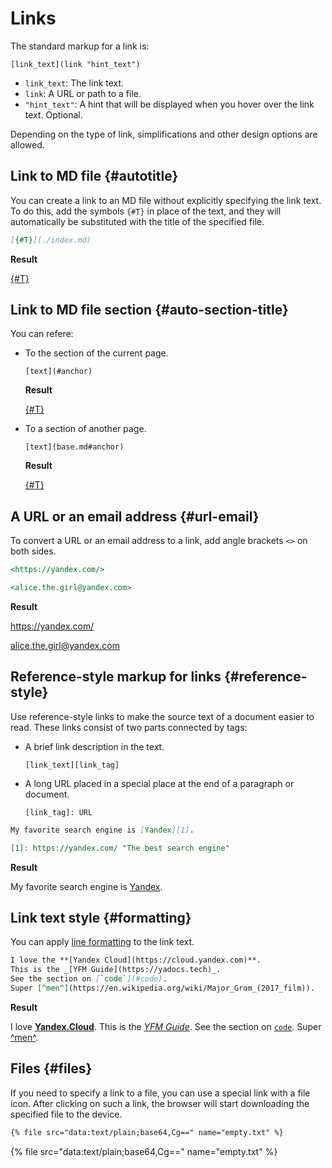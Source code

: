 # Links

The standard markup for a link is:

```
[link_text](link "hint_text")
```

  * `link_text`: The link text.
  * `link`: A URL or path to a file.
  * `"hint_text"`: A hint that will be displayed when you hover over the link text. Optional.

Depending on the type of link, simplifications and other design options are allowed.

## Link to MD file {#autotitle}

You can create a link to an MD file without explicitly specifying the link text. To do this, add the symbols `{#T}` in place of the text, and they will automatically be substituted with the title of the specified file.

```markdown
[{#T}](./index.md)
```

**Result**

[{#T}](./index.md)


## Link to MD file section {#auto-section-title}

You can refere:

* To the section of the current page.

  `[text](#anchor)`

  **Result**

  [{#T}](#formatting)

* To a section of another page.

  `[text](base.md#anchor)`

  **Result**

  [{#T}](base.md#headers)

## A URL or an email address {#url-email}

To convert a URL or an email address to a link, add angle brackets `<>` on both sides.

```markdown
<https://yandex.com/>

<alice.the.girl@yandex.com>
```

**Result**

<https://yandex.com/>

<alice.the.girl@yandex.com>

## Reference-style markup for links {#reference-style}

Use reference-style links to make the source text of a document easier to read. These links consist of two parts connected by tags:

* A brief link description in the text.

  `[link_text][link_tag]`

* A long URL placed in a special place at the end of a paragraph or document.

  `[link_tag]: URL`

```markdown
My favorite search engine is [Yandex][1].

[1]: https://yandex.com/ "The best search engine"
```

**Result**

My favorite search engine is [Yandex][1].

[1]: https://yandex.com/ "The best search engine"
## Link text style {#formatting}

You can apply [line formatting](./base.md#line) to the link text.

```markdown
I love the **[Yandex Cloud](https://cloud.yandex.com)**.
This is the _[YFM Guide](https://yadocs.tech)_.
See the section on [`code`](#code).
Super [^men^](https://en.wikipedia.org/wiki/Major_Grom_(2017_film)).
```

**Result**

I love **[Yandex.Cloud](https://cloud.yandex.com)**.
This is the _[YFM Guide](https://yadocs.tech)_.
See the section on [`code`](#code).
Super [^men^](https://en.wikipedia.org/wiki/Major_Grom_(2017_film)).

## Files {#files}

If you need to specify a link to a file, you can use a special link with a file icon. After clicking on such a link, the browser will start downloading the specified file to the device.

```markdown
{% file src="data:text/plain;base64,Cg==" name="empty.txt" %}
```

{% file src="data:text/plain;base64,Cg==" name="empty.txt" %}
